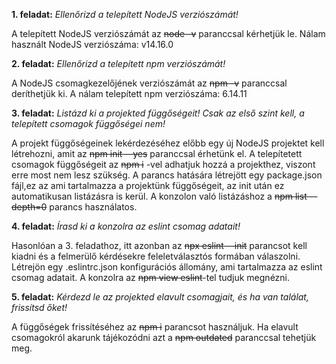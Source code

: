 **1. feladat:**
*Ellenőrizd a telepített NodeJS verziószámát!*

A telepített NodeJS verziószámát az ~~node -v~~ paranccsal kérhetjük le.
Nálam használt NodeJS verziószáma: v14.16.0

**2. feladat:**
*Ellenőrizd a telepített npm verziószámát!*

A NodeJS csomagkezelőjének verziószámát az ~~npm -v~~ paranccsal deríthetjük ki.
A nálam telepített npm verziószáma: 6.14.11

**3. feladat:**
*Listázd ki a projekted függőségeit! Csak az első szint kell, a telepített csomagok függőségei nem!*

A projekt függőségeinek lekérdezéséhez előbb egy új NodeJS projektet kell létrehozni, amit az ~~npm init --yes~~ paranccsal érhetünk el. A telepítetett csomagok függőségeit az ~~npm i~~ -vel adhatjuk hozzá a projekthez, viszont erre most nem lesz szükség. A parancs hatására létrejött egy package.json fájl,ez az ami tartalmazza a projektünk függőségeit, az init után ez automatikusan listázásra is kerül. A konzolon való listázáshoz a ~~npm list --depth=0~~ parancs használatos.

**4. feladat:**
*Írasd ki a konzolra az eslint csomag adatait!*

Hasonlóan a 3. feladathoz, itt azonban az ~~npx eslint --init~~ parancsot kell kiadni és a felmerülő kérdésekre feleletválasztós formában válaszolni. Létrejön egy .eslintrc.json konfigurációs állomány, ami tartalmazza az eslint csomag adatait. A konzolra az ~~npm view eslint~~-tel tudjuk megnézni.

**5. feladat:**
*Kérdezd le az projekted elavult csomagjait, és ha van találat, frissítsd őket!*

A függőségek frissítéséhez az ~~npm i~~ parancsot használjuk. Ha elavult csomagokról akarunk tájékozódni azt a ~~npm outdated~~ paranccsal tehetjük meg.
